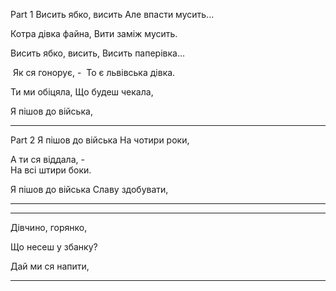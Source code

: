 Part 1
Висить ябко, висить
Але впасти мусить...

Котра дівка файна,
Вити заміж мусить.

Висить ябко, висить,
Висить паперівка...

 Як ся гонорує, -
 То є львівська дівка.

Ти ми обіцяла,
Що будеш чекала,

Я пішов до війська,

-------------

Part 2
Я пішов до війська
На чотири роки,

А ти ся віддала, -    
На всі штири боки.

Я пішов до війська
Славу здобувати,

---------------

---------------

Дівчино, горянко,

Що несеш у збанку?

Дай ми ся напити,

----------------------
